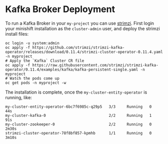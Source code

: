 # Kafka Broker Deployment

To run a Kafka Broker in your `my-project` you can use [strimzi](https://strimzi.io/quickstarts/okd/).
First login your minishift installation as the `cluster-admin` user, and deploy the strimzi install files:

```
oc login -u system:admin
oc apply -f https://github.com/strimzi/strimzi-kafka-operator/releases/download/0.11.4/strimzi-cluster-operator-0.11.4.yaml -n myproject
# Apply the `Kafka` Cluster CR file
oc apply -f https://raw.githubusercontent.com/strimzi/strimzi-kafka-operator/0.11.4/examples/kafka/kafka-persistent-single.yaml -n myproject
# Watch the pods come up
oc get pods -n myproject -w
```

The installation is complete, once the `my-cluster-entity-operator` is running, like:

```
my-cluster-entity-operator-6bc7f6985c-q29p5   3/3     Running   0          44s
my-cluster-kafka-0                            2/2     Running   1          91s
my-cluster-zookeeper-0                        2/2     Running   0          2m30s
strimzi-cluster-operator-78f8bf857-kpmhb      1/1     Running   0          3m10s
```


